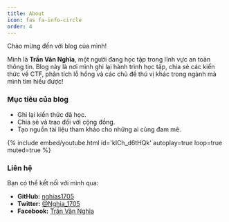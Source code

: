 ```yaml
---
title: About
icon: fas fa-info-circle
order: 4
---
```


Chào mừng đến với blog của mình!

Mình là **Trần Văn Nghĩa**, một người đang học tập trong lĩnh vực an toàn thông tin. Blog này là nơi mình ghi lại hành trình học tập, chia sẻ các kiến thức về CTF, phân tích lỗ hổng và các chủ đề thú vị khác trong ngành mà mình tìm hiều được!

### Mục tiêu của blog

- Ghi lại kiến thức đã học.
- Chia sẻ và trao đổi với cộng đồng.
- Tạo nguồn tài liệu tham khảo cho những ai cùng đam mê.

{%
    include embed/youtube.html
    id='kICh_d6tHQk'
    autoplay=true
    loop=true
    muted=true
%}
### Liên hệ

Bạn có thể kết nối với mình qua:

- **GitHub:** [nghias1705](https://github.com/nghias1705)
- **Twitter:** [@Nghia_1705](https://X.com/Nghia_1705)
- **Facebook:** [Trần Văn Nghĩa](https://www.facebook.com/nghia175)
